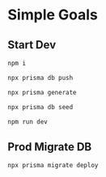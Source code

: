 # Simple Goals

## Start Dev

```bash
npm i
```

```bash
npx prisma db push
```

```bash
npx prisma generate
```

```bash
npx prisma db seed
```

```bash
npm run dev
```

## Prod Migrate DB

```bash
npx prisma migrate deploy
```
